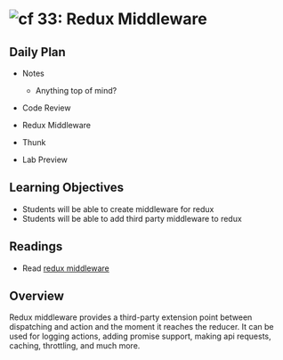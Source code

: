 ![cf](http://i.imgur.com/7v5ASc8.png) 33: Redux Middleware
===

## Daily Plan
- Notes
    - Anything top of mind?

- Code Review
- Redux Middleware
- Thunk
- Lab Preview

## Learning Objectives
* Students will be able to create middleware for redux
* Students will be able to add third party middleware to redux

## Readings
* Read [redux middleware](http://redux.js.org/docs/advanced/Middleware.html)

## Overview
Redux middleware provides a third-party extension point between dispatching and action and the moment it reaches the reducer. It can be used for logging actions, adding promise support, making api requests, caching, throttling, and much more.
